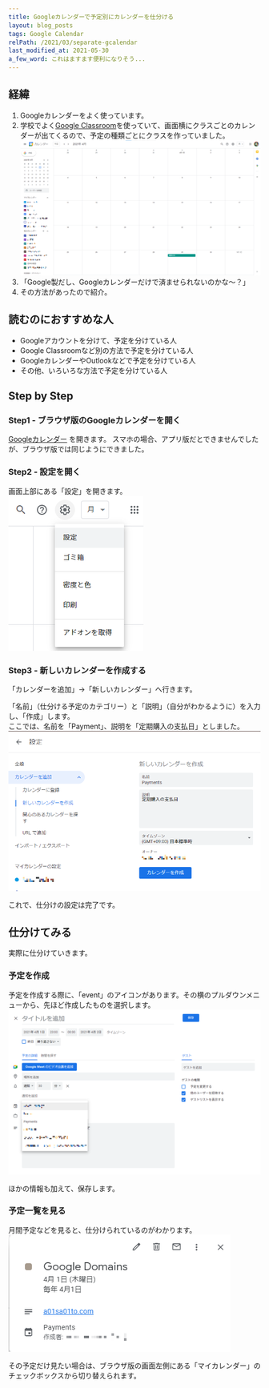 ```yaml
---
title: Googleカレンダーで予定別にカレンダーを仕分ける
layout: blog_posts
tags: Google Calendar
relPath: /2021/03/separate-gcalendar
last_modified_at: 2021-05-30
a_few_word: これはますます便利になりそう...
---
```


## 経緯
1. Googleカレンダーをよく使っています。<br>
2. 学校でよく[Google Classroom](http://classroom.google.com/)を使っていて、画面横にクラスごとのカレンダーが出てくるので、予定の種類ごとにクラスを作っていました。<br>![モザイクがかかっているけど、横にとにかく仕分けられている](/img/blog/2021/03/separate-gcalendar/01.png)
3. 「Google製だし、Googleカレンダーだけで済ませられないのかな～？」<br>
4. その方法があったので紹介。

## 読むのにおすすめな人
 - Googleアカウントを分けて、予定を分けている人
 - Google Classroomなど別の方法で予定を分けている人
 - GoogleカレンダーやOutlookなどで予定を分けている人
 - その他、いろいろな方法で予定を分けている人

## Step by Step

### Step1 - ブラウザ版のGoogleカレンダーを開く

[Googleカレンダー](https://calendar.google.com/) を開きます。
スマホの場合、アプリ版だとできませんでしたが、ブラウザ版では同じようにできました。

### Step2 - 設定を開く

画面上部にある「設定」を開きます。
![](/img/blog/2021/03/separate-gcalendar/02.png)

### Step3 - 新しいカレンダーを作成する

「カレンダーを追加」→「新しいカレンダー」へ行きます。

「名前」（仕分ける予定のカテゴリー）と「説明」（自分がわかるように）を入力し、「作成」します。<br>
ここでは、名前を「Payment」、説明を「定期購入の支払日」としました。
![入力して作成する](/img/blog/2021/03/separate-gcalendar/03.png)

これで、仕分けの設定は完了です。

## 仕分けてみる

実際に仕分けていきます。

### 予定を作成

予定を作成する際に、「<span class="material-icons">event</span>」のアイコンがあります。その横のプルダウンメニューから、先ほど作成したものを選択します。<br>
![](/img/blog/2021/03/separate-gcalendar/04.png)

ほかの情報も加えて、保存します。

### 予定一覧を見る

月間予定などを見ると、仕分けられているのがわかります。
![](/img/blog/2021/03/separate-gcalendar/05.png)

その予定だけ見たい場合は、ブラウザ版の画面左側にある「マイカレンダー」のチェックボックスから切り替えられます。
